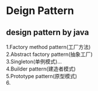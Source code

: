# Deign Pattern
design pattern by java
------
1.Factory method pattern(工厂方法)  
2.Abstract factory pattern(抽象工厂)  
3.Singleton(单例模式)...  
4.Builder pattern(建造者模式)  
5.Prototype pattern(原型模式)  
6.